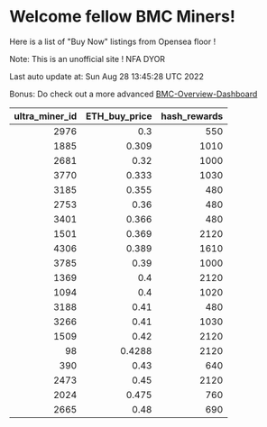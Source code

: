 # Welcome fellow BMC Miners!
Here is a list of "Buy Now" listings from Opensea floor !

Note: This is an unofficial site ! NFA DYOR

Last auto update at: Sun Aug 28 13:45:28 UTC 2022

Bonus: Do check out a more advanced [BMC-Overview-Dashboard](https://dune.com/defifunk/BMC-Overview-Dashboard)


|   ultra_miner_id |   ETH_buy_price |   hash_rewards |
|-----------------:|----------------:|---------------:|
|             2976 |          0.3    |            550 |
|             1885 |          0.309  |           1010 |
|             2681 |          0.32   |           1000 |
|             3770 |          0.333  |           1030 |
|             3185 |          0.355  |            480 |
|             2753 |          0.36   |            480 |
|             3401 |          0.366  |            480 |
|             1501 |          0.369  |           2120 |
|             4306 |          0.389  |           1610 |
|             3785 |          0.39   |           1000 |
|             1369 |          0.4    |           2120 |
|             1094 |          0.4    |           1020 |
|             3188 |          0.41   |            480 |
|             3266 |          0.41   |           1030 |
|             1509 |          0.42   |           2120 |
|               98 |          0.4288 |           2120 |
|              390 |          0.43   |            640 |
|             2473 |          0.45   |           2120 |
|             2024 |          0.475  |            760 |
|             2665 |          0.48   |            690 |